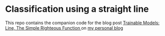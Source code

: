 # Classification using a straight line

This repo contains the companion code for the blog post [Trainable Models: Line, The Simple Righteous Function
](https://vedadian.com/blog/trainable_models_straight_line_the_simple_righteous_function/) on [my personal blog](http://vedadian.com)
